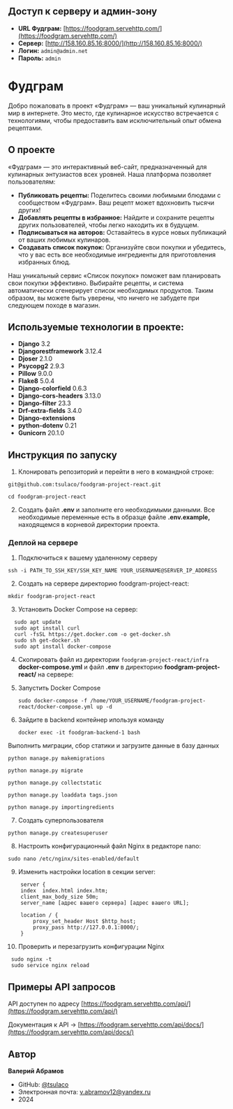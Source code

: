 ## Доступ к серверу и админ-зону

- **URL Фудграм:** [https://foodgram.servehttp.com/](https://foodgram.servehttp.com/)
- **Сервер:** [http://158.160.85.16:8000/](http://158.160.85.16:8000/)
- **Логин:** `admin@admin.net`
- **Пароль:** `admin`

# Фудграм

Добро пожаловать в проект «Фудграм» — ваш уникальный кулинарный мир в интернете. Это место, где кулинарное искусство встречается с технологиями, чтобы предоставить вам исключительный опыт обмена рецептами.

## О проекте

«Фудграм» — это интерактивный веб-сайт, предназначенный для кулинарных энтузиастов всех уровней. Наша платформа позволяет пользователям:

- **Публиковать рецепты:** Поделитесь своими любимыми блюдами с сообществом «Фудграм». Ваш рецепт может вдохновить тысячи других!
- **Добавлять рецепты в избранное:** Найдите и сохраните рецепты других пользователей, чтобы легко находить их в будущем.
- **Подписываться на авторов:** Оставайтесь в курсе новых публикаций от ваших любимых кулинаров.
- **Создавать список покупок:** Организуйте свои покупки и убедитесь, что у вас есть все необходимые ингредиенты для приготовления избранных блюд.

Наш уникальный сервис «Список покупок» поможет вам планировать свои покупки эффективно. Выбирайте рецепты, и система автоматически сгенерирует список необходимых продуктов. Таким образом, вы можете быть уверены, что ничего не забудете при следующем походе в магазин.

## Используемые технологии в проекте:
- **Django** 3.2
- **Djangorestframework** 3.12.4
- **Djoser** 2.1.0
- **Psycopg2** 2.9.3
- **Pillow** 9.0.0
- **Flake8** 5.0.4
- **Django-colorfield** 0.6.3
- **Django-cors-headers** 3.13.0
- **Django-filter** 23.3
- **Drf-extra-fields** 3.4.0
- **Django-extensions**
- **python-dotenv** 0.21
- **Gunicorn** 20.1.0

## Инструкция по запуску

1. Клонировать репозиторий и перейти в него в командной строке:

  `git@github.com:tsulaco/foodgram-project-react.git`
  
  `cd foodgram-project-react`

2. Создать файл **.env** и заполните его необходимыми данными. Все необходимые переменные есть в образце файле **.env.example,** находящемся в корневой директории проекта. 

### Деплой на сервере

1. Подключиться к вашему удаленному серверу

 `ssh -i PATH_TO_SSH_KEY/SSH_KEY_NAME YOUR_USERNAME@SERVER_IP_ADDRESS`

2. Создать на сервере директорию foodgram-project-react:

  `mkdir foodgram-project-react`

3. Установить Docker Compose на сервер:
   
```
  sudo apt update
  sudo apt install curl
  curl -fsSL https://get.docker.com -o get-docker.sh
  sudo sh get-docker.sh
  sudo apt install docker-compose
```

4. Скопировать файл из директории `foodgram-project-react/infra` **docker-compose.yml** и файл **.env** в директорию **foodgram-project-react/** на сервере:

5. Запустить Docker Compose

   `sudo docker-compose -f /home/YOUR_USERNAME/foodgram-project-react/docker-compose.yml up -d`

6. Зайдите в backend контейнер ипользуя команду

   `docker exec -it foodgram-backend-1 bash`
   
  Выполнить миграции, сбор статики и загрузите данные в базу данных
  
  ```
  python manage.py makemigrations

  python manage.py migrate
  
  python manage.py collectstatic

  python manage.py loaddata tags.json

  python manage.py importingredients
  
  ```

7. Создать суперпользователя

  `python manage.py createsuperuser`

8. Настроить конфигурационный файл Nginx в редакторе nano:

 `sudo nano /etc/nginx/sites-enabled/default`

9. Изменить настройки location в секции server:

```
    server {
    index  index.html index.htm;
    client_max_body_size 50m;
    server_name [адрес вашего сервера] [адрес вашего URL];

    location / {
        proxy_set_header Host $http_host;
        proxy_pass http://127.0.0.1:8000/;
    }

```
10. Проверить и перезагрузить конфигурации Nginx

```
 sudo nginx -t
 sudo service nginx reload
```

## Примеры API запросов

API доступен по адресу [https://foodgram.servehttp.com/api/](https://foodgram.servehttp.com/api/)

Документация к API -> [https://foodgram.servehttp.com/api/docs/](https://foodgram.servehttp.com/api/docs/)
























## Автор

**Валерий Абрамов**
- GitHub: [@tsulaco](https://github.com/tsulaco)
- Электронная почта: v.abramov12@yandex.ru
- 2024
